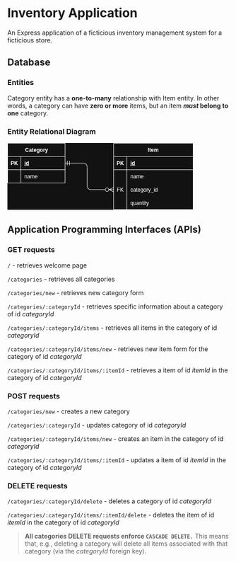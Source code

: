 # Inventory Application

An Express application of a ficticious inventory management system for a
ficticious store.

## Database

### Entities

Category entity has a **one-to-many** relationship with Item entity. In other
words, a category can have **zero or more** items, but an item **_must_ belong
to one** category.

### Entity Relational Diagram

![erd](https://github.com/BradCodeCraft/odin-inventory-application/blob/main/public/odin-inventory-application-erd.jpg?raw=true)

## Application Programming Interfaces (APIs)

### GET requests

`/` - retrieves welcome page

`/categories` - retrieves all categories

`/categories/new` - retrieves new category form

`/categories/:categoryId` - retrieves specific information about a category of
id _categoryId_

`/categories/:categoryId/items` - retrieves all items in the category of id
_categoryId_

`/categories/:categoryId/items/new` - retrieves new item form for the category
of id _categoryId_

`/categories/:categoryId/items/:itemId` - retrieves a item of id _itemId_ in
the category of id _categoryId_

### POST requests

`/categories/new` - creates a new category

`/categories/:categoryId` - updates category of id _categoryId_

`/categories/:categoryId/items/new` - creates an item in the category of id
_categoryId_

`/categories/:categoryId/items/:itemId` - updates a item of id _itemId_ in the
category of id _categoryId_

### DELETE requests

`/categories/:categoryId/delete` - deletes a category of id _categoryId_

`/categories/:categoryId/items/:itemId/delete` - deletes the item of id
_itemId_ in the category of id _categoryId_

> **All categories DELETE requests enforce `CASCADE DELETE.`** This means that,
> e.g., deleting a category will delete all items associated with that category
> (via the _categoryId_ foreign key).
